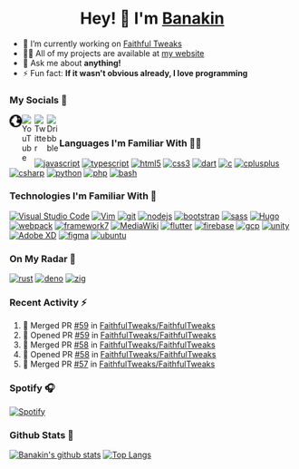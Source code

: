 <!-- My Links -->
[stats]: https://github.com/anuraghazra/github-readme-stats
[website]: https://banakin.github.io
[twitter]: https://twitter.com/Banakin
[youtube]: https://youtube.com/Banakin
[dribbble]: https://dribbble.com/Banakin
[spotify]: https://open.spotify.com/user/Banakin900

<!-- Languages -->
[javascript]: https://en.wikipedia.org/wiki/JavaScript
[typescript]: https://www.typescriptlang.org/
[html]: https://en.wikipedia.org/wiki/HTML
[css]: https://en.wikipedia.org/wiki/CSS
[dart]: https://dart.dev/
[c]: https://en.wikipedia.org/wiki/C_(programming_language)
[cpp]: https://en.wikipedia.org/wiki/C++
[csharp]: https://en.wikipedia.org/wiki/C_Sharp_(programming_language)
[python]: https://www.python.org/
[php]: https://www.php.net/
[bash]: https://www.gnu.org/software/bash/

<!-- Tools -->
[vscode]: https://code.visualstudio.com/
[vim]: https://www.vim.org/
[git]: https://git-scm.com/
[nodejs]: https://nodejs.org/
[boostrap]: https://getbootstrap.com/
[sass]: https://sass-lang.com/
[hugo]: https://gohugo.io/
[webpack]: https://webpack.js.org/
[framework7]: https://framework7.io/
[mediawiki]: https://www.mediawiki.org/
[flutter]: https://flutter.dev/
[firebase]: https://firebase.google.com/
[gcp]: https://cloud.google.com/
[unity]: https://unity.com/
[adobexd]: https://www.adobe.com/products/xd.html
[figma]: https://figma.com/
[ubuntu]: https://ubuntu.com/

<!-- Radar -->
[rust]: https://www.rust-lang.org/
[deno]: https://deno.land/
[zig]: https://ziglang.org/

<!-- Title -->
<h1 align="center">Hey! 👋 I'm <a href="https://banakin.github.io/">Banakin</a></h1>

<!-- TODO: SHIELDS -->
- 🔭 I’m currently working on [Faithful Tweaks](https://faithfultweaks.com)<!-- - 🌱 I’m currently learning **Vim** -->
- 👨‍💻 All of my projects are available at [my website](https://banakin.github.io/)
- 💬 Ask me about **anything!**
- ⚡ Fun fact: **If it wasn't obvious already, I love programming**

### My Socials 💬
[<img align="left" alt="Website" width="22px" src="https://raw.githubusercontent.com/iconic/open-iconic/master/svg/globe.svg" />][website]
[<img align="left" alt="YouTube" width="22px" src="https://cdn.jsdelivr.net/npm/simple-icons@v3/icons/youtube.svg" />][youtube]
[<img align="left" alt="Twitter" width="22px" src="https://cdn.jsdelivr.net/npm/simple-icons@v3/icons/twitter.svg" />][twitter]
[<img align="left" alt="Dribbble" width="22px" src="https://cdn.jsdelivr.net/npm/simple-icons@v3/icons/dribbble.svg" />][dribbble]

<br />

### Languages I'm Familiar With 👨‍💻
[<img src="https://devicons.github.io/devicon/devicon.git/icons/javascript/javascript-original.svg" alt="javascript" width="40" height="40"/>][javascript]
[<img src="https://devicons.github.io/devicon/devicon.git/icons/typescript/typescript-original.svg" alt="typescript" width="40" height="40"/>][typescript]
[<img src="https://devicons.github.io/devicon/devicon.git/icons/html5/html5-original-wordmark.svg" alt="html5" width="40" height="40"/>][html]
[<img src="https://devicons.github.io/devicon/devicon.git/icons/css3/css3-original-wordmark.svg" alt="css3" width="40" height="40"/>][css]
[<img src="https://www.vectorlogo.zone/logos/dartlang/dartlang-icon.svg" alt="dart" width="40" height="40"/>][dart]
[<img src="https://devicons.github.io/devicon/devicon.git/icons/c/c-original.svg" alt="c" width="40" height="40"/>][c]
[<img src="https://devicons.github.io/devicon/devicon.git/icons/cplusplus/cplusplus-original.svg" alt="cplusplus" width="40" height="40"/>][cpp]
[<img src="https://devicons.github.io/devicon/devicon.git/icons/csharp/csharp-original.svg" alt="csharp" width="40" height="40"/>][csharp]
[<img src="https://devicons.github.io/devicon/devicon.git/icons/python/python-original.svg" alt="python" width="40" height="40"/>][python]
[<img src="https://devicons.github.io/devicon/devicon.git/icons/php/php-original.svg" alt="php" width="40" height="40"/>][php]
[<img src="https://www.vectorlogo.zone/logos/gnu_bash/gnu_bash-icon.svg" alt="bash" width="40" height="40"/>][bash]

### Technologies I'm Familiar With 🔧
[<img src="https://upload.wikimedia.org/wikipedia/commons/thumb/9/9a/Visual_Studio_Code_1.35_icon.svg/1024px-Visual_Studio_Code_1.35_icon.svg.png" alt="Visual Studio Code" width="40" height="40"/>][vscode]
[<img src="https://devicons.github.io/devicon/devicon.git/icons/vim/vim-original.svg" alt="Vim" width="40" height="40"/>][vim]
[<img src="https://www.vectorlogo.zone/logos/git-scm/git-scm-icon.svg" alt="git" width="40" height="40"/>][git]
[<img src="https://devicons.github.io/devicon/devicon.git/icons/nodejs/nodejs-original.svg" alt="nodejs" width="40" height="40"/>][nodejs]
[<img src="https://devicons.github.io/devicon/devicon.git/icons/bootstrap/bootstrap-plain.svg" alt="bootstrap" width="40" height="40"/>][boostrap]
[<img src="https://devicons.github.io/devicon/devicon.git/icons/sass/sass-original.svg" alt="sass" width="40" height="40"/>][sass]
[<img src="https://avatars3.githubusercontent.com/u/29385237?s=280&v=4" alt="Hugo" width="40" height="40"/>][hugo]
[<img src="https://devicons.github.io/devicon/devicon.git/icons/webpack/webpack-original.svg" alt="webpack" width="40" height="40"/>][webpack]
[<img src="https://framework7.io/i/logo.svg" alt="framework7" width="40" height="40"/>][framework7]
[<img src="https://upload.wikimedia.org/wikipedia/commons/5/54/MediaWiki_logo_1.svg" alt="MediaWiki" width="40" height="40"/>][mediawiki]
[<img src="https://www.vectorlogo.zone/logos/flutterio/flutterio-icon.svg" alt="flutter" width="40" height="40"/>][flutter]
[<img src="https://www.vectorlogo.zone/logos/firebase/firebase-icon.svg" alt="firebase" width="40" height="40"/>][firebase]
[<img src="https://www.vectorlogo.zone/logos/google_cloud/google_cloud-icon.svg" alt="gcp" width="40" height="40"/>][gcp]
[<img src="https://www.vectorlogo.zone/logos/unity3d/unity3d-icon.svg" alt="unity" width="40" height="40"/>][unity]
[<img src="https://upload.wikimedia.org/wikipedia/commons/thumb/c/c2/Adobe_XD_CC_icon.svg/1200px-Adobe_XD_CC_icon.svg.png" alt="Adobe XD" width="40" height="40"/>][adobexd]
[<img src="https://www.vectorlogo.zone/logos/figma/figma-icon.svg" alt="figma" width="40" height="40"/>][figma]
[<img src="https://devicons.github.io/devicon/devicon.git/icons/ubuntu/ubuntu-plain.svg" alt="ubuntu" width="40" height="40"/>][ubuntu]


### On My Radar 🔎
[<img src="https://www.vectorlogo.zone/logos/rust-lang/rust-lang-icon.svg" alt="rust" width="40" height="40"/>][rust]
[<img src="https://upload.wikimedia.org/wikipedia/commons/8/84/Deno.svg" alt="deno" width="40" height="40"/>][deno]
[<img src="https://www.vectorlogo.zone/logos/ziglang/ziglang-icon.svg" alt="zig" width="40" height="40"/>][zig]


### Recent Activity ⚡
<!--START_SECTION:activity-->
1. 🎉 Merged PR [#59](https://github.com/FaithfulTweaks/FaithfulTweaks/pull/59) in [FaithfulTweaks/FaithfulTweaks](https://github.com/FaithfulTweaks/FaithfulTweaks)
2. 💪 Opened PR [#59](https://github.com/FaithfulTweaks/FaithfulTweaks/pull/59) in [FaithfulTweaks/FaithfulTweaks](https://github.com/FaithfulTweaks/FaithfulTweaks)
3. 🎉 Merged PR [#58](https://github.com/FaithfulTweaks/FaithfulTweaks/pull/58) in [FaithfulTweaks/FaithfulTweaks](https://github.com/FaithfulTweaks/FaithfulTweaks)
4. 💪 Opened PR [#58](https://github.com/FaithfulTweaks/FaithfulTweaks/pull/58) in [FaithfulTweaks/FaithfulTweaks](https://github.com/FaithfulTweaks/FaithfulTweaks)
5. 🎉 Merged PR [#57](https://github.com/FaithfulTweaks/FaithfulTweaks/pull/57) in [FaithfulTweaks/FaithfulTweaks](https://github.com/FaithfulTweaks/FaithfulTweaks)
<!--END_SECTION:activity-->

### Spotify 🎧
[<img src="https://spotify-now-playing-sepia.vercel.app/api/spotify" alt="Spotify" width="350" />][spotify]

### Github Stats 📄
[<img src="https://github-readme-stats.vercel.app/api?username=Banakin&count_private=true&show_icons=true&theme=tokyonight" alt="Banakin's github stats" width="550px" />][stats]
[<img src="https://github-readme-stats.vercel.app/api/top-langs/?username=Banakin&layout=compact&theme=tokyonight" alt="Top Langs" width="350px" />][stats]
